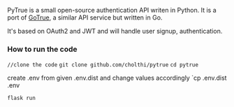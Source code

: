 PyTrue is a small open-source authentication API writen in Python. It is a port of [GoTrue](https://github.com/netlify/gotrue), a similar API service but written in Go. 

It's based on OAuth2 and JWT and will handle user signup, authentication.

### How to run the code
`//clone the code`
`git clone github.com/cholthi/pytrue`
`cd pytrue`

create .env from given .env.dist and change values accordingly
`cp .env.dist .env

`flask run`
